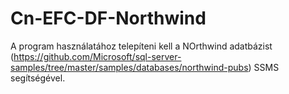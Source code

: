 # Cn-EFC-DF-Northwind

A program használatához telepíteni kell a NOrthwind adatbázist (https://github.com/Microsoft/sql-server-samples/tree/master/samples/databases/northwind-pubs) SSMS segítségével.
